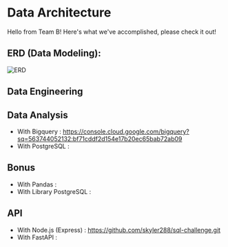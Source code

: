 # Data Architecture
Hello from Team B! Here's what we've accomplished, please check it out!

## ERD (Data Modeling):
![ERD](https://github.com/skyler288/sql-challenge/blob/main/ERD.png)

## Data Engineering

## Data Analysis
* With Bigquery : https://console.cloud.google.com/bigquery?sq=563744052132:bf71cddf2d154e17b20ec65bab72ab09 
* With PostgreSQL :

## Bonus
* With Pandas : 
* With Library PostgreSQL :

## API
* With Node.js (Express) : https://github.com/skyler288/sql-challenge.git
* With FastAPI :

